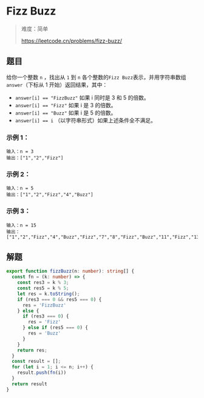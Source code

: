 # Fizz Buzz

> 难度：简单
>
> https://leetcode.cn/problems/fizz-buzz/

## 题目

给你一个整数 `n` ，找出从 `1` 到 `n` 各个整数的` Fizz Buzz `表示，并用字符串数组 `answer`（下标从 1 开始）返回结果，其中：

- `answer[i] == "FizzBuzz"` 如果 i 同时是 3 和 5 的倍数。
- `answer[i] == "Fizz"` 如果 i 是 3 的倍数。
- `answer[i] == "Buzz"` 如果 i 是 5 的倍数。
- `answer[i] == i` （以字符串形式）如果上述条件全不满足。
 

### 示例 1：
```
输入：n = 3
输出：["1","2","Fizz"]
```

### 示例 2：
```
输入：n = 5
输出：["1","2","Fizz","4","Buzz"]
```

### 示例 3：
```
输入：n = 15
输出：["1","2","Fizz","4","Buzz","Fizz","7","8","Fizz","Buzz","11","Fizz","13","14","FizzBuzz"]
```

## 解题

```typescript
export function fizzBuzz(n: number): string[] {
  const fn = (k: number) => {
    const res3 = k % 3;
    const res5 = k % 5;
    let res = k.toString();
    if (res3 === 0 && res5 === 0) {
      res = 'FizzBuzz'
    } else {
      if (res3 === 0) {
        res = 'Fizz'
      } else if (res5 === 0) {
        res = 'Buzz'
      }
    }
    return res;
  }
  const result = [];
  for (let i = 1; i <= n; i++) {
    result.push(fn(i))
  }
  return result
}

```